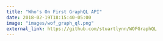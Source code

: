 ```yaml
---
title: "Who's On First GraphQL API"
date: 2018-02-19T18:15:40-05:00
image: "images/wof_graph_ql.png"
external_link: https://github.com/stuartlynn/WOFGraphQL
---
```

